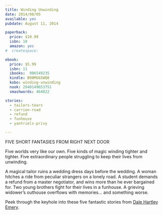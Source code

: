 ```yaml
---
title: Winding Unwinding
date: 2014/08/05
available: yes
pubdate: August 11, 2014

paperback:
  price: $10.99
  isbn: 10
  amazon: yes
#  createspace: 

ebook:
  price: $5.99
  isbn: 11
  ibooks:  906549235
  kindle: B00MG65WQ8
  kobo: winding-unwinding
  nook: 2940149653751
  smashwords: 464822

stories:
  - tailors-tears
  - carrion-road
  - refund
  - funhouse
  - yantriels-privy

---
```


FIVE SHORT FANTASIES FROM RIGHT NEXT DOOR

Five worlds very like our own.
Five kinds of magic winding tighter and tighter.
Five extraordinary people struggling to keep their lives from unwinding.

A magical tailor ruins a wedding dress days before the wedding.
A woman hitches a ride from peculiar strangers on a lonely road.
A student demands a refund from a master negotiator,
and wins more than he ever bargained for.
Two young brothers fight for their lives in a funhouse.
A grieving widower’s outhouse overflows with memories...
and something worse.

Peek through the keyhole into these five fantastic stories from
[Dale Hartley Emery](http://dalehartleyemery.com/).


